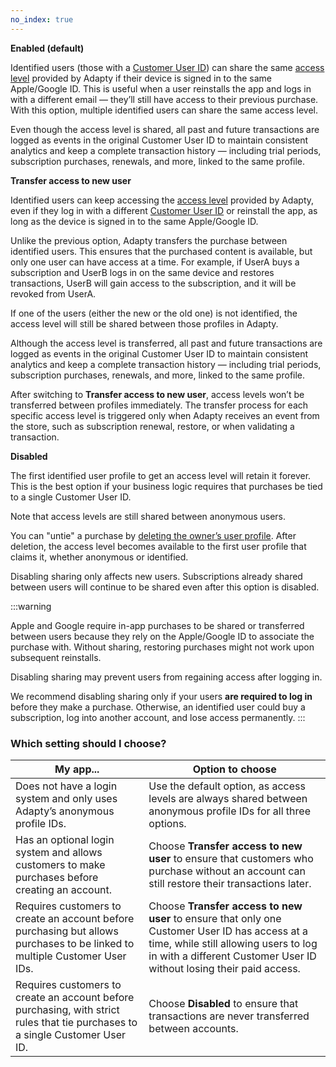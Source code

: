 ```yaml
---
no_index: true
---
```


<!--- sharingaccesslevel.md --->

**Enabled (default)**

Identified users (those with a [Customer User ID](identifying-users#setting-customer-user-id-on-configuration)) can share the same [access level](https://adapty.io/docs/access-level) provided by Adapty if their device is signed in to the same Apple/Google ID. This is useful when a user reinstalls the app and logs in with a different email — they’ll still have access to their previous purchase. With this option, multiple identified users can share the same access level.

Even though the access level is shared, all past and future transactions are logged as events in the original Customer User ID to maintain consistent analytics and keep a complete transaction history — including trial periods, subscription purchases, renewals, and more, linked to the same profile.

**Transfer access to new user**

Identified users can keep accessing the [access level](access-level) provided by Adapty, even if they log in with a different [Customer User ID](identifying-users#setting-customer-user-id-on-configuration) or reinstall the app, as long as the device is signed in to the same Apple/Google ID.

Unlike the previous option, Adapty transfers the purchase between identified users. This ensures that the purchased content is available, but only one user can have access at a time. For example, if UserA buys a subscription and UserB logs in on the same device and restores transactions, UserB will gain access to the subscription, and it will be revoked from UserA.

If one of the users (either the new or the old one) is not identified, the access level will still be shared between those profiles in Adapty.

Although the access level is transferred, all past and future transactions are logged as events in the original Customer User ID to maintain consistent analytics and keep a complete transaction history — including trial periods, subscription purchases, renewals, and more, linked to the same profile.

After switching to **Transfer access to new user**, access levels won’t be transferred between profiles immediately. The transfer process for each specific access level is triggered only when Adapty receives an event from the store, such as subscription renewal, restore, or when validating a transaction.

**Disabled**

The first identified user profile to get an access level will retain it forever. This is the best option if your business logic requires that purchases be tied to a single Customer User ID.

Note that access levels are still shared between anonymous users.

You can "untie" a purchase by [deleting the owner’s user profile](ss-delete-profile). After deletion, the access level becomes available to the first user profile that claims it, whether anonymous or identified.

Disabling sharing only affects new users. Subscriptions already shared between users will continue to be shared even after this option is disabled.

:::warning

Apple and Google require in-app purchases to be shared or transferred between users because they rely on the Apple/Google ID to associate the purchase with. Without sharing, restoring purchases might not work upon subsequent reinstalls.

Disabling sharing may prevent users from regaining access after logging in.

We recommend disabling sharing only if your users **are required to log in** before they make a purchase. Otherwise, an identified user could buy a subscription, log into another account, and lose access permanently.
:::

### Which setting should I choose?

| My app...                                                    | Option to choose                                             |
| ------------------------------------------------------------ | ------------------------------------------------------------ |
| Does not have a login system and only uses Adapty’s anonymous profile IDs. | Use the default option, as access levels are always shared between anonymous profile IDs for all three options. |
| Has an optional login system and allows customers to make purchases before creating an account. | Choose **Transfer access to new user** to ensure that customers who purchase without an account can still restore their transactions later. |
| Requires customers to create an account before purchasing but allows purchases to be linked to multiple Customer User IDs. | Choose **Transfer access to new user** to ensure that only one Customer User ID has access at a time, while still allowing users to log in with a different Customer User ID without losing their paid access. |
| Requires customers to create an account before purchasing, with strict rules that tie purchases to a single Customer User ID. | Choose **Disabled** to ensure that transactions are never transferred between accounts. |
